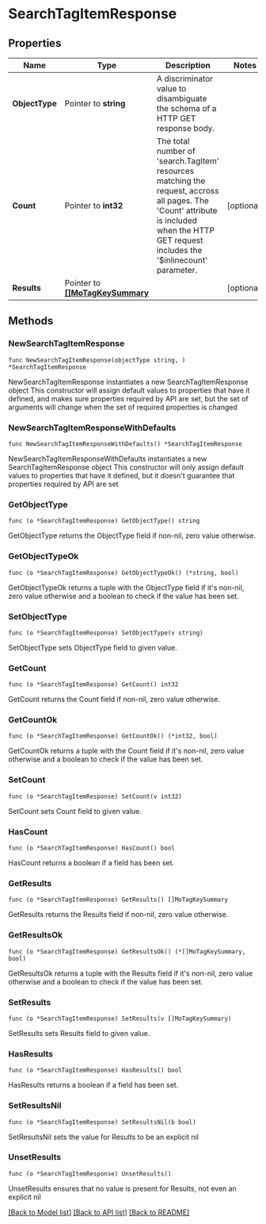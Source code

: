 # SearchTagItemResponse

## Properties

Name | Type | Description | Notes
------------ | ------------- | ------------- | -------------
**ObjectType** | Pointer to **string** | A discriminator value to disambiguate the schema of a HTTP GET response body. | 
**Count** | Pointer to **int32** | The total number of &#39;search.TagItem&#39; resources matching the request, accross all pages. The &#39;Count&#39; attribute is included when the HTTP GET request includes the &#39;$inlinecount&#39; parameter. | [optional] 
**Results** | Pointer to [**[]MoTagKeySummary**](mo.TagKeySummary.md) |  | [optional] 

## Methods

### NewSearchTagItemResponse

`func NewSearchTagItemResponse(objectType string, ) *SearchTagItemResponse`

NewSearchTagItemResponse instantiates a new SearchTagItemResponse object
This constructor will assign default values to properties that have it defined,
and makes sure properties required by API are set, but the set of arguments
will change when the set of required properties is changed

### NewSearchTagItemResponseWithDefaults

`func NewSearchTagItemResponseWithDefaults() *SearchTagItemResponse`

NewSearchTagItemResponseWithDefaults instantiates a new SearchTagItemResponse object
This constructor will only assign default values to properties that have it defined,
but it doesn't guarantee that properties required by API are set

### GetObjectType

`func (o *SearchTagItemResponse) GetObjectType() string`

GetObjectType returns the ObjectType field if non-nil, zero value otherwise.

### GetObjectTypeOk

`func (o *SearchTagItemResponse) GetObjectTypeOk() (*string, bool)`

GetObjectTypeOk returns a tuple with the ObjectType field if it's non-nil, zero value otherwise
and a boolean to check if the value has been set.

### SetObjectType

`func (o *SearchTagItemResponse) SetObjectType(v string)`

SetObjectType sets ObjectType field to given value.


### GetCount

`func (o *SearchTagItemResponse) GetCount() int32`

GetCount returns the Count field if non-nil, zero value otherwise.

### GetCountOk

`func (o *SearchTagItemResponse) GetCountOk() (*int32, bool)`

GetCountOk returns a tuple with the Count field if it's non-nil, zero value otherwise
and a boolean to check if the value has been set.

### SetCount

`func (o *SearchTagItemResponse) SetCount(v int32)`

SetCount sets Count field to given value.

### HasCount

`func (o *SearchTagItemResponse) HasCount() bool`

HasCount returns a boolean if a field has been set.

### GetResults

`func (o *SearchTagItemResponse) GetResults() []MoTagKeySummary`

GetResults returns the Results field if non-nil, zero value otherwise.

### GetResultsOk

`func (o *SearchTagItemResponse) GetResultsOk() (*[]MoTagKeySummary, bool)`

GetResultsOk returns a tuple with the Results field if it's non-nil, zero value otherwise
and a boolean to check if the value has been set.

### SetResults

`func (o *SearchTagItemResponse) SetResults(v []MoTagKeySummary)`

SetResults sets Results field to given value.

### HasResults

`func (o *SearchTagItemResponse) HasResults() bool`

HasResults returns a boolean if a field has been set.

### SetResultsNil

`func (o *SearchTagItemResponse) SetResultsNil(b bool)`

 SetResultsNil sets the value for Results to be an explicit nil

### UnsetResults
`func (o *SearchTagItemResponse) UnsetResults()`

UnsetResults ensures that no value is present for Results, not even an explicit nil

[[Back to Model list]](../README.md#documentation-for-models) [[Back to API list]](../README.md#documentation-for-api-endpoints) [[Back to README]](../README.md)


